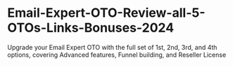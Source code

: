 # Email-Expert-OTO-Review-all-5-OTOs-Links-Bonuses-2024
Upgrade your Email Expert OTO with the full set of 1st, 2nd, 3rd, and 4th options, covering Advanced features, Funnel building, and Reseller License
